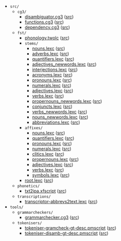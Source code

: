 * `src/`
    * `cg3/`
        * [disambiguator.cg3](src-cg3-disambiguator.cg3.html) ([src](https://github.com/giellalt/lang-vep/blob/main/src/cg3/disambiguator.cg3))
        * [functions.cg3](src-cg3-functions.cg3.html) ([src](https://github.com/giellalt/lang-vep/blob/main/src/cg3/functions.cg3))
        * [dependency.cg3](src-cg3-dependency.cg3.html) ([src](https://github.com/giellalt/lang-vep/blob/main/src/cg3/dependency.cg3))
    * `fst/`
        * [phonology.twolc](src-fst-phonology.twolc.html) ([src](https://github.com/giellalt/lang-vep/blob/main/src/fst/phonology.twolc))
        * `stems/`
            * [nouns.lexc](src-fst-stems-nouns.lexc.html) ([src](https://github.com/giellalt/lang-vep/blob/main/src/fst/stems/nouns.lexc))
            * [adverbs.lexc](src-fst-stems-adverbs.lexc.html) ([src](https://github.com/giellalt/lang-vep/blob/main/src/fst/stems/adverbs.lexc))
            * [quantifiers.lexc](src-fst-stems-quantifiers.lexc.html) ([src](https://github.com/giellalt/lang-vep/blob/main/src/fst/stems/quantifiers.lexc))
            * [adjectives_newwords.lexc](src-fst-stems-adjectives_newwords.lexc.html) ([src](https://github.com/giellalt/lang-vep/blob/main/src/fst/stems/adjectives_newwords.lexc))
            * [interjections.lexc](src-fst-stems-interjections.lexc.html) ([src](https://github.com/giellalt/lang-vep/blob/main/src/fst/stems/interjections.lexc))
            * [acronyms.lexc](src-fst-stems-acronyms.lexc.html) ([src](https://github.com/giellalt/lang-vep/blob/main/src/fst/stems/acronyms.lexc))
            * [pronouns.lexc](src-fst-stems-pronouns.lexc.html) ([src](https://github.com/giellalt/lang-vep/blob/main/src/fst/stems/pronouns.lexc))
            * [numerals.lexc](src-fst-stems-numerals.lexc.html) ([src](https://github.com/giellalt/lang-vep/blob/main/src/fst/stems/numerals.lexc))
            * [adjectives.lexc](src-fst-stems-adjectives.lexc.html) ([src](https://github.com/giellalt/lang-vep/blob/main/src/fst/stems/adjectives.lexc))
            * [verbs.lexc](src-fst-stems-verbs.lexc.html) ([src](https://github.com/giellalt/lang-vep/blob/main/src/fst/stems/verbs.lexc))
            * [propernouns_newwords.lexc](src-fst-stems-propernouns_newwords.lexc.html) ([src](https://github.com/giellalt/lang-vep/blob/main/src/fst/stems/propernouns_newwords.lexc))
            * [conjuncts.lexc](src-fst-stems-conjuncts.lexc.html) ([src](https://github.com/giellalt/lang-vep/blob/main/src/fst/stems/conjuncts.lexc))
            * [verbs_newwords.lexc](src-fst-stems-verbs_newwords.lexc.html) ([src](https://github.com/giellalt/lang-vep/blob/main/src/fst/stems/verbs_newwords.lexc))
            * [nouns_newwords.lexc](src-fst-stems-nouns_newwords.lexc.html) ([src](https://github.com/giellalt/lang-vep/blob/main/src/fst/stems/nouns_newwords.lexc))
            * [abbreviations.lexc](src-fst-stems-abbreviations.lexc.html) ([src](https://github.com/giellalt/lang-vep/blob/main/src/fst/stems/abbreviations.lexc))
        * `affixes/`
            * [nouns.lexc](src-fst-affixes-nouns.lexc.html) ([src](https://github.com/giellalt/lang-vep/blob/main/src/fst/affixes/nouns.lexc))
            * [quantifiers.lexc](src-fst-affixes-quantifiers.lexc.html) ([src](https://github.com/giellalt/lang-vep/blob/main/src/fst/affixes/quantifiers.lexc))
            * [pronouns.lexc](src-fst-affixes-pronouns.lexc.html) ([src](https://github.com/giellalt/lang-vep/blob/main/src/fst/affixes/pronouns.lexc))
            * [numerals.lexc](src-fst-affixes-numerals.lexc.html) ([src](https://github.com/giellalt/lang-vep/blob/main/src/fst/affixes/numerals.lexc))
            * [clitics.lexc](src-fst-affixes-clitics.lexc.html) ([src](https://github.com/giellalt/lang-vep/blob/main/src/fst/affixes/clitics.lexc))
            * [propernouns.lexc](src-fst-affixes-propernouns.lexc.html) ([src](https://github.com/giellalt/lang-vep/blob/main/src/fst/affixes/propernouns.lexc))
            * [adjectives.lexc](src-fst-affixes-adjectives.lexc.html) ([src](https://github.com/giellalt/lang-vep/blob/main/src/fst/affixes/adjectives.lexc))
            * [verbs.lexc](src-fst-affixes-verbs.lexc.html) ([src](https://github.com/giellalt/lang-vep/blob/main/src/fst/affixes/verbs.lexc))
            * [symbols.lexc](src-fst-affixes-symbols.lexc.html) ([src](https://github.com/giellalt/lang-vep/blob/main/src/fst/affixes/symbols.lexc))
        * [root.lexc](src-fst-root.lexc.html) ([src](https://github.com/giellalt/lang-vep/blob/main/src/fst/root.lexc))
    * `phonetics/`
        * [txt2ipa.xfscript](src-phonetics-txt2ipa.xfscript.html) ([src](https://github.com/giellalt/lang-vep/blob/main/src/phonetics/txt2ipa.xfscript))
    * `transcriptions/`
        * [transcriptor-abbrevs2text.lexc](src-transcriptions-transcriptor-abbrevs2text.lexc.html) ([src](https://github.com/giellalt/lang-vep/blob/main/src/transcriptions/transcriptor-abbrevs2text.lexc))
* `tools/`
    * `grammarcheckers/`
        * [grammarchecker.cg3](tools-grammarcheckers-grammarchecker.cg3.html) ([src](https://github.com/giellalt/lang-vep/blob/main/tools/grammarcheckers/grammarchecker.cg3))
    * `tokenisers/`
        * [tokeniser-gramcheck-gt-desc.pmscript](tools-tokenisers-tokeniser-gramcheck-gt-desc.pmscript.html) ([src](https://github.com/giellalt/lang-vep/blob/main/tools/tokenisers/tokeniser-gramcheck-gt-desc.pmscript))
        * [tokeniser-disamb-gt-desc.pmscript](tools-tokenisers-tokeniser-disamb-gt-desc.pmscript.html) ([src](https://github.com/giellalt/lang-vep/blob/main/tools/tokenisers/tokeniser-disamb-gt-desc.pmscript))

